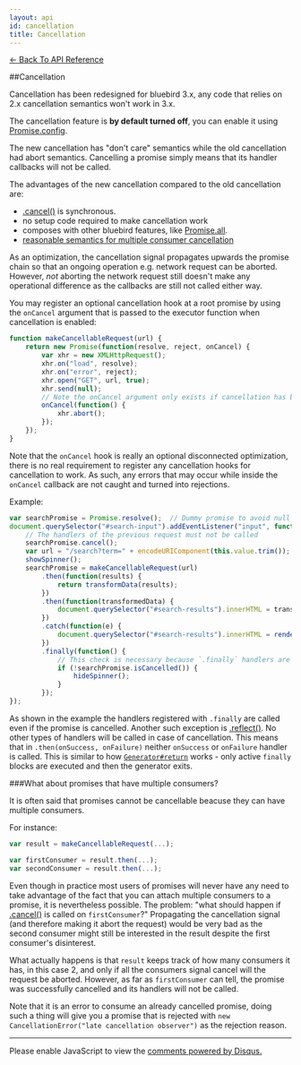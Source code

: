 ```yaml
---
layout: api
id: cancellation
title: Cancellation
---
```



[← Back To API Reference](/docs/api-reference.html)
<div class="api-code-section"><markdown>
##Cancellation

Cancellation has been redesigned for bluebird 3.x, any code that relies on 2.x cancellation semantics won't work in 3.x.

The cancellation feature is **by default turned off**, you can enable it using [Promise.config](.).

The new cancellation has "don't care" semantics while the old cancellation had abort semantics. Cancelling a promise simply means that its handler callbacks will not be called.

The advantages of the new cancellation compared to the old cancellation are:

- [.cancel()](.) is synchronous.
- no setup code required to make cancellation work
- composes with other bluebird features, like [Promise.all](.).
- [reasonable semantics for multiple consumer cancellation](#what-about-promises-that-have-multiple-consumers)

As an optimization, the cancellation signal propagates upwards the promise chain so that an ongoing operation e.g. network request can be aborted. However, *not* aborting the network request still doesn't make any operational difference as the callbacks are still not called either way.

You may register an optional cancellation hook at a root promise by using the `onCancel` argument that is passed to the executor function when cancellation is enabled:

```js
function makeCancellableRequest(url) {
    return new Promise(function(resolve, reject, onCancel) {
        var xhr = new XMLHttpRequest();
        xhr.on("load", resolve);
        xhr.on("error", reject);
        xhr.open("GET", url, true);
        xhr.send(null);
        // Note the onCancel argument only exists if cancellation has been enabled!
        onCancel(function() {
            xhr.abort();
        });
    });
}
```

Note that the `onCancel` hook is really an optional disconnected optimization, there is no real requirement to register any cancellation hooks for cancellation to work. As such, any errors that may occur while inside the `onCancel` callback are not caught and turned into rejections.

Example:

```js
var searchPromise = Promise.resolve();  // Dummy promise to avoid null check.
document.querySelector("#search-input").addEventListener("input", function() {
    // The handlers of the previous request must not be called
    searchPromise.cancel();
    var url = "/search?term=" + encodeURIComponent(this.value.trim());
    showSpinner();
    searchPromise = makeCancellableRequest(url)
        .then(function(results) {
            return transformData(results);
        })
        .then(function(transformedData) {
            document.querySelector("#search-results").innerHTML = transformedData;
        })
        .catch(function(e) {
            document.querySelector("#search-results").innerHTML = renderErrorBox(e);
        })
        .finally(function() {
            // This check is necessary because `.finally` handlers are always called.
            if (!searchPromise.isCancelled()) {
                hideSpinner();
            }
        });
});

```

As shown in the example the handlers registered with `.finally` are called even if the promise is cancelled. Another such exception is [.reflect()](.). No other types of handlers will be called in case of cancellation. This means that in `.then(onSuccess, onFailure)` neither `onSuccess` or `onFailure` handler is called. This is similar to how [`Generator#return`](https://developer.mozilla.org/en-US/docs/Web/JavaScript/Reference/Global_Objects/Generator/return) works - only active `finally` blocks are executed and then the generator exits.

###What about promises that have multiple consumers?

It is often said that promises cannot be cancellable beacuse they can have multiple consumers.

For instance:

```js
var result = makeCancellableRequest(...);

var firstConsumer = result.then(...);
var secondConsumer = result.then(...);
```

Even though in practice most users of promises will never have any need to take advantage of the fact that you can attach multiple consumers to a promise, it is nevertheless possible. The problem: "what should happen if [.cancel()](.) is called on `firstConsumer`?" Propagating the cancellation signal (and therefore making it abort the request) would be very bad as the second consumer might still be interested in the result despite the first consumer's disinterest.

What actually happens is that `result` keeps track of how many consumers it has, in this case 2, and only if all the consumers signal cancel will the request be aborted. However, as far as `firstConsumer` can tell, the promise was successfully cancelled and its handlers will not be called.

Note that it is an error to consume an already cancelled promise, doing such a thing will give you a promise that is rejected with `new CancellationError("late cancellation observer")` as the rejection reason.

<hr>
</markdown></div>

<div id="disqus_thread"></div>
<script type="text/javascript">
    var disqus_title = "Cancellation";
    var disqus_shortname = "bluebirdjs";
    var disqus_identifier = "disqus-id-cancellation";
    
    (function() {
        var dsq = document.createElement("script"); dsq.type = "text/javascript"; dsq.async = true;
        dsq.src = "//" + disqus_shortname + ".disqus.com/embed.js";
        (document.getElementsByTagName("head")[0] || document.getElementsByTagName("body")[0]).appendChild(dsq);
    })();
</script>
<noscript>Please enable JavaScript to view the <a href="https://disqus.com/?ref_noscript" rel="nofollow">comments powered by Disqus.</a></noscript>